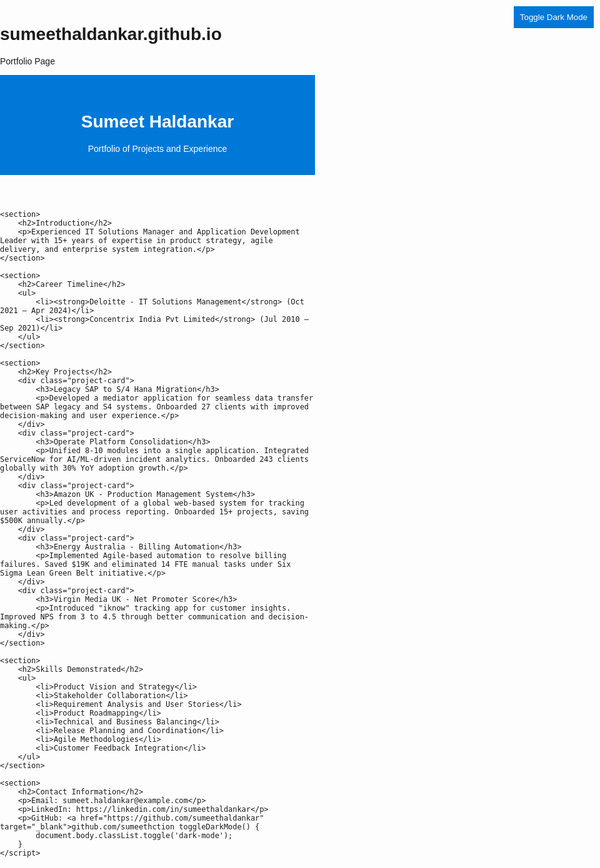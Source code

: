 # sumeethaldankar.github.io
Portfolio Page

<!DOCTYPE html>
<html lang="en">
<head>
    <meta charset="UTF-8">
    <title>Sumeet Haldankar - Portfolio</title>
    <meta name="viewport" content="width=device-width, initial-scale=1.0">
    <style>
        body {
            font-family: Arial, sans-serif;
            margin: 0;
            padding: 0;
            transition: background-color 0.3s, color 0.3s;
        }
        header, section {
            padding: 20px;
        }
        header {
            background-color: #0078D7;
            color: white;
            text-align: center;
        }
        .toggle-btn {
            position: fixed;
            top: 10px;
            right: 10px;
            background-color: #0078D7;
            color: white;
            border: none;
            padding: 10px;
            cursor: pointer;
        }
        .project-card {
            border: 1px solid #ccc;
            border-radius: 8px;
            margin: 10px;
            padding: 15px;
            background-color: #f9f9f9;
        }
        .dark-mode {
            background-color: #121212;
            color: #e0e0e0;
        }
        .dark-mode .project-card {
            background-color: #1e1e1e;
            border-color: #333;
        }
    </style>
</head>
<body>
    <button class="toggle-btn" onclick="toggleDarkMode()">Toggle Dark Mode</button>
    <header>
        <h1>Sumeet Haldankar</h1>
        <p>Portfolio of Projects and Experience</p>
    </header>

    <section>
        <h2>Introduction</h2>
        <p>Experienced IT Solutions Manager and Application Development Leader with 15+ years of expertise in product strategy, agile delivery, and enterprise system integration.</p>
    </section>

    <section>
        <h2>Career Timeline</h2>
        <ul>
            <li><strong>Deloitte - IT Solutions Management</strong> (Oct 2021 – Apr 2024)</li>
            <li><strong>Concentrix India Pvt Limited</strong> (Jul 2010 – Sep 2021)</li>
        </ul>
    </section>

    <section>
        <h2>Key Projects</h2>
        <div class="project-card">
            <h3>Legacy SAP to S/4 Hana Migration</h3>
            <p>Developed a mediator application for seamless data transfer between SAP legacy and S4 systems. Onboarded 27 clients with improved decision-making and user experience.</p>
        </div>
        <div class="project-card">
            <h3>Operate Platform Consolidation</h3>
            <p>Unified 8-10 modules into a single application. Integrated ServiceNow for AI/ML-driven incident analytics. Onboarded 243 clients globally with 30% YoY adoption growth.</p>
        </div>
        <div class="project-card">
            <h3>Amazon UK - Production Management System</h3>
            <p>Led development of a global web-based system for tracking user activities and process reporting. Onboarded 15+ projects, saving $500K annually.</p>
        </div>
        <div class="project-card">
            <h3>Energy Australia - Billing Automation</h3>
            <p>Implemented Agile-based automation to resolve billing failures. Saved $19K and eliminated 14 FTE manual tasks under Six Sigma Lean Green Belt initiative.</p>
        </div>
        <div class="project-card">
            <h3>Virgin Media UK - Net Promoter Score</h3>
            <p>Introduced "iknow" tracking app for customer insights. Improved NPS from 3 to 4.5 through better communication and decision-making.</p>
        </div>
    </section>

    <section>
        <h2>Skills Demonstrated</h2>
        <ul>
            <li>Product Vision and Strategy</li>
            <li>Stakeholder Collaboration</li>
            <li>Requirement Analysis and User Stories</li>
            <li>Product Roadmapping</li>
            <li>Technical and Business Balancing</li>
            <li>Release Planning and Coordination</li>
            <li>Agile Methodologies</li>
            <li>Customer Feedback Integration</li>
        </ul>
    </section>

    <section>
        <h2>Contact Information</h2>
        <p>Email: sumeet.haldankar@example.com</p>
        <p>LinkedIn: https://linkedin.com/in/sumeethaldankar</p>
        <p>GitHub: <a href="https://github.com/sumeethaldankar" target="_blank">github.com/sumeethction toggleDarkMode() {
            document.body.classList.toggle('dark-mode');
        }
    </script>
</body>
</html>

